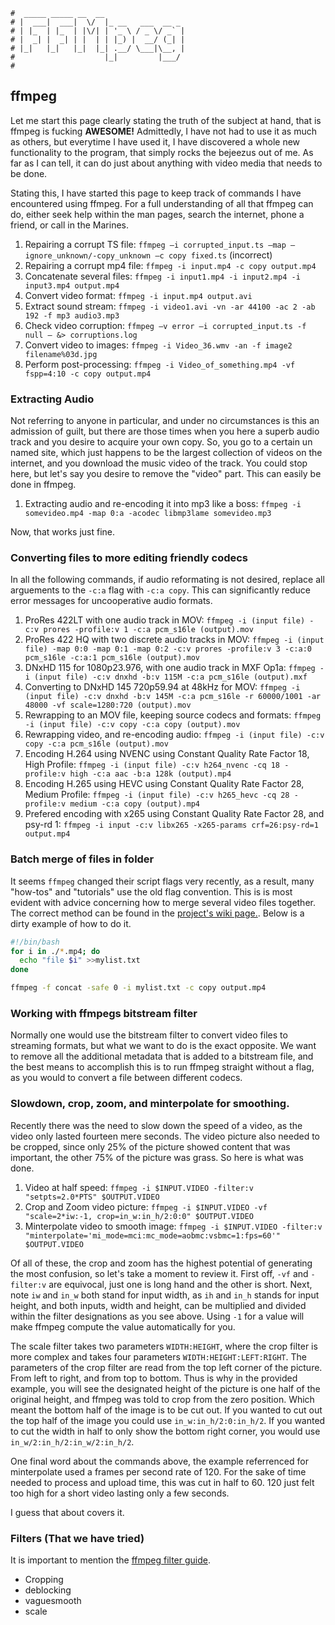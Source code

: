 ```text
#  _____ _____ __  __
# |  ___|  ___|  \/  |_ __   ___  __ _
# | |_  | |_  | |\/| | '_ \ / _ \/ _` |
# |  _| |  _| | |  | | |_) |  __/ (_| |
# |_|   |_|   |_|  |_| .__/ \___|\__, |
#                    |_|         |___/
#
```

## ffmpeg

Let me start this page clearly stating the truth of the subject at hand, that is ffmpeg is fucking __AWESOME!__ 
Admittedly, I have not had to use it as much as others, but everytime I have used it, I have discovered a
whole new functionality to the program, that simply rocks the bejeezus out of me. As far as I can tell, it can
do just about anything with video media that needs to be done. 

Stating this, I have started this page to keep track of commands I have encountered using ffmpeg. For a full
understanding of all that ffmpeg can do, either seek help within the man pages, search the internet, phone a friend, or call in the Marines.

1. Repairing a corrupt TS file: `ffmpeg –i corrupted_input.ts –map –ignore_unknown/-copy_unknown –c copy fixed.ts` (incorrect)
2. Repairing a corrupt mp4 file: `ffmpeg -i input.mp4 -c copy output.mp4`
3. Concatenate several files: `ffmpeg -i input1.mp4 -i input2.mp4 -i input3.mp4 output.mp4`
4. Convert video format: `ffmpeg -i input.mp4 output.avi`
5. Extract sound stream: `ffmpeg -i video1.avi -vn -ar 44100 -ac 2 -ab 192 -f mp3 audio3.mp3`
6. Check video corruption: `ffmpeg –v error –i corrupted_input.ts -f null – &> corruptions.log`
7. Convert video to images: `ffmpeg -i Video_36.wmv -an -f image2 filename%03d.jpg`
8. Perform post-processing: `ffmpeg -i Video_of_something.mp4 -vf fspp=4:10 -c copy output.mp4`

### Extracting Audio

Not referring to anyone in particular, and under no circumstances is this an admission of guilt, but there are
those times when you here a superb audio track and you desire to acquire your own copy. So, you go to a
certain un named site, which just happens to be the largest collection of videos on the internet, and you
download the music video of the track. You could stop here, but let's say you desire to remove the "video"
part. This can easily be done in ffmpeg.

1. Extracting audio and re-encoding it into mp3 like a boss: `ffmpeg -i somevideo.mp4 -map 0:a -acodec libmp3lame somevideo.mp3`

Now, that works just fine.

### Converting files to more editing friendly codecs

In all the following commands, if audio reformating is not desired, replace all arguements to the `-c:a` flag
with `-c:a copy`. This can significantly reduce error messages for uncooperative audio formats.

1. ProRes 422LT with one audio track in MOV: `ffmpeg -i (input file) -c:v prores -profile:v 1 -c:a pcm_s16le (output).mov`
2. ProRes 422 HQ with two discrete audio tracks in MOV: `ffmpeg -i (input file) -map 0:0 -map 0:1 -map 0:2 -c:v prores -profile:v 3 -c:a:0 pcm_s16le -c:a:1 pcm_s16le (output).mov`
3. DNxHD 115 for 1080p23.976, with one audio track in MXF Op1a: `ffmpeg -i (input file) -c:v dnxhd -b:v 115M -c:a pcm_s16le (output).mxf`
4. Converting to DNxHD 145 720p59.94 at 48kHz for MOV: `ffmpeg -i (input file) -c:v dnxhd -b:v 145M -c:a pcm_s16le -r 60000/1001 -ar 48000 -vf scale=1280:720 (output).mov`
5. Rewrapping to an MOV file, keeping source codecs and formats: `ffmpeg -i (input file) -c:v copy -c:a copy (output).mov`
6. Rewrapping video, and re-encoding audio: `ffmpeg -i (input file) -c:v copy -c:a pcm_s16le (output).mov`
7. Encoding H.264 using NVENC using Constant Quality Rate Factor 18, High Profile: `ffmpeg -i (input file) -c:v h264_nvenc -cq 18 -profile:v high -c:a aac -b:a 128k (output).mp4`
8. Encoding H.265 using HEVC using Constant Quality Rate Factor 28, Medium Profile: `ffmpeg -i (input file) -c:v h265_hevc -cq 28 -profile:v medium -c:a copy (output).mp4`
9. Prefered encoding with x265 using Constant Quality Rate Factor 28, and psy-rd 1: `ffmpeg -i input -c:v libx265 -x265-params crf=26:psy-rd=1 output.mp4` 

### Batch merge of files in folder

It seems `ffmpeg` changed their script flags very recently, as a result, many "how-tos" and "tutorials" use
the old flag convention. This is is most evident with advice concerning how to merge several video files
together. The correct method can be found in the [project's wiki page.](https://trac.ffmpeg.org/wiki). Below
is a dirty example of how to do it.

```bash
#!/bin/bash
for i in ./*.mp4; do
  echo "file $i" >>mylist.txt
done

ffmpeg -f concat -safe 0 -i mylist.txt -c copy output.mp4
```

### Working with ffmpegs bitstream filter

Normally one would use the bitstream filter to convert video files to streaming formats, but what we
want to do is the exact opposite. We want to remove all the additional metadata that is added to a
bitstream file, and the best means to accomplish this is to run ffmpeg straight without a flag, as you would
to convert a file between different codecs. 

### Slowdown, crop, zoom, and minterpolate for smoothing.

Recently there was the need to slow down the speed of a video, as the video only lasted fourteen mere seconds.
The video picture also needed to be cropped, since only 25% of the picture showed content that was important,
the other 75% of the picture was grass. So here is what was done.

1. Video at half speed: `ffmpeg -i $INPUT.VIDEO -filter:v "setpts=2.0*PTS" $OUTPUT.VIDEO`
2. Crop and Zoom video picture: `ffmpeg -i $INPUT.VIDEO -vf "scale=2*iw:-1, crop=in_w:in_h/2:0:0" $OUTPUT.VIDEO`
3. Minterpolate video to smooth image: `ffmpeg -i $INPUT.VIDEO -filter:v "minterpolate='mi_mode=mci:mc_mode=aobmc:vsbmc=1:fps=60'" $OUTPUT.VIDEO`

Of all of these, the crop and zoom has the highest potential of generating the most confusion, so let's take a
moment to review it. First off, `-vf` and `-filter:v` are equivocal, just one is long hand and the other is short.
Next, note `iw` and `in_w` both stand for input width, as `ih` and `in_h` stands for input height, and both
inputs, width and height, can be multiplied and divided within the filter designations as you see above. Using
`-1` for a value will make ffmpeg compute the value automatically for you. 

The scale filter takes two parameters `WIDTH:HEIGHT`, where the crop filter is more complex and takes four
parameters `WIDTH:HEIGHT:LEFT:RIGHT`. The parameters of the crop filter are read from the top left corner of
the picture. From left to right, and from top to bottom. Thus is why in the provided example, you will see the
designated height of the picture is one half of the original height, and ffmpeg was told to crop from the zero
position. Which meant the bottom half of the image is to be cut out. If you wanted to cut out the top half of
the image you could use `in_w:in_h/2:0:in_h/2`. If you wanted to cut the width in half to only show the
bottom right corner, you would use `in_w/2:in_h/2:in_w/2:in_h/2`. 

One final word about the commands above, the example referrenced for minterpolate used a frames per second
rate of 120. For the sake of time needed to process and upload time, this was cut in half to 60. 120 just felt
too high for a short video lasting only a few seconds.

I guess that about covers it.

### Filters (That we have tried)

It is important to mention the [ffmpeg filter guide](https://trac.ffmpeg.org/wiki/FilteringGuide).

- Cropping
- deblocking
- vaguesmooth
- scale
